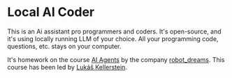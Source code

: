 # Local AI Coder

This is an Ai assistant pro programmers and coders. It's open-source, and it's using locally running LLM of your choice. All your programming code, questions, etc. stays on your computer.


It's homework on the course [AI Agents](https://robotdreams.cz/course/567-ai-agents) by the company [robot_dreams](https://robotdreams.cz/). This course has been led by [Lukáš Kellerstein](https://www.linkedin.com/in/lukas-kellerstein/).

